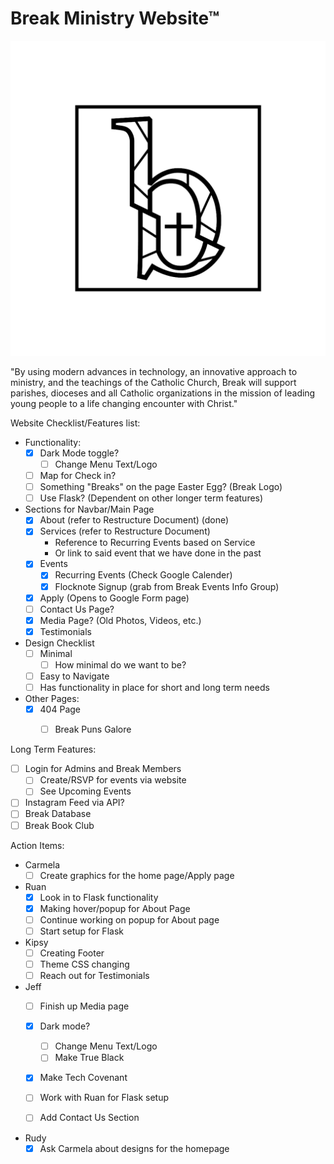 # Break Ministry Website™

![Break Ministry](static/images/Logo_Icon_Frame.png)

"By using modern advances in technology, an innovative approach to ministry, and the teachings of the Catholic Church, Break will support parishes, dioceses and all Catholic organizations in the mission of leading young people to a life changing encounter with Christ."

Website Checklist/Features list:
- Functionality:
    - [x] Dark Mode toggle?
        - [ ] Change Menu Text/Logo
    - [ ] Map for Check in?
    - [ ] Something "Breaks" on the page Easter Egg? (Break Logo)
    - [ ] Use Flask? (Dependent on other longer term features)

- Sections for Navbar/Main Page
    - [x] About (refer to Restructure Document) (done)
    - [x] Services (refer to Restructure Document)
        - Reference to Recurring Events based on Service
        - Or link to said event that we have done in the past
    - [x] Events
        - [x] Recurring Events (Check Google Calender)
        - [x] Flocknote Signup (grab from Break Events Info Group)
    - [x] Apply (Opens to Google Form page)
    - [ ] Contact Us Page?
    - [x] Media Page? (Old Photos, Videos, etc.)
    - [x] Testimonials
    
- Design Checklist
    - [ ] Minimal
        - [ ] How minimal do we want to be?
    - [ ] Easy to Navigate
    - [ ] Has functionality in place for short and long term needs

- Other Pages:
    - [x] 404 Page
        - [ ] Break Puns Galore


Long Term Features:
- [ ] Login for Admins and Break Members
    - [ ] Create/RSVP for events via website
    - [ ] See Upcoming Events
- [ ] Instagram Feed via API?
- [ ] Break Database
- [ ] Break Book Club

Action Items:
- Carmela
    - [ ] Create graphics for the home page/Apply page
- Ruan
    - [x] Look in to Flask functionality
    - [x] Making hover/popup for About Page
    - [ ] Continue working on popup for About page
    - [ ] Start setup for Flask

- Kipsy
    - [ ] Creating Footer
    - [ ] Theme CSS changing
    - [ ] Reach out for Testimonials

- Jeff
    - [ ] Finish up Media page
    - [x] Dark mode?
        - [ ] Change Menu Text/Logo
        - [ ] Make True Black
    - [x] Make Tech Covenant
    - [ ] Work with Ruan for Flask setup
    - [ ] Add Contact Us Section


- Rudy
    - [x] Ask Carmela about designs for the homepage
